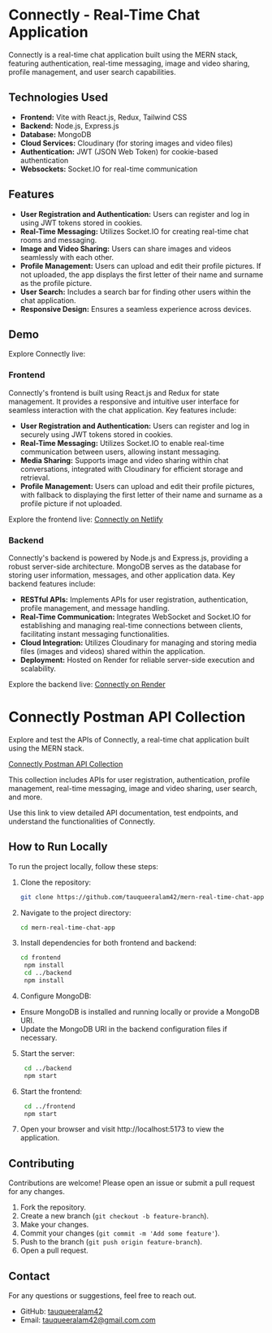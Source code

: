 # Connectly - Real-Time Chat Application

Connectly is a real-time chat application built using the MERN stack, featuring authentication, real-time messaging, image and video sharing, profile management, and user search capabilities.

## Technologies Used

- **Frontend:** Vite with React.js, Redux, Tailwind CSS
- **Backend:** Node.js, Express.js
- **Database:** MongoDB
- **Cloud Services:** Cloudinary (for storing images and video files)
- **Authentication:** JWT (JSON Web Token) for cookie-based authentication
- **Websockets:** Socket.IO for real-time communication

## Features

- **User Registration and Authentication:** Users can register and log in using JWT tokens stored in cookies.
- **Real-Time Messaging:** Utilizes Socket.IO for creating real-time chat rooms and messaging.
- **Image and Video Sharing:** Users can share images and videos seamlessly with each other.
- **Profile Management:** Users can upload and edit their profile pictures. If not uploaded, the app displays the first letter of their name and surname as the profile picture.
- **User Search:** Includes a search bar for finding other users within the chat application.
- **Responsive Design:** Ensures a seamless experience across devices.
  
## Demo

Explore Connectly live:

### Frontend

Connectly's frontend is built using React.js and Redux for state management. It provides a responsive and intuitive user interface for seamless interaction with the chat application. Key features include:

- **User Registration and Authentication:** Users can register and log in securely using JWT tokens stored in cookies.
- **Real-Time Messaging:** Utilizes Socket.IO to enable real-time communication between users, allowing instant messaging.
- **Media Sharing:** Supports image and video sharing within chat conversations, integrated with Cloudinary for efficient storage and retrieval.
- **Profile Management:** Users can upload and edit their profile pictures, with fallback to displaying the first letter of their name and surname as a profile picture if not uploaded.

Explore the frontend live: [Connectly on Netlify](https://tauqueer-connectly-chat-app.netlify.app/)

### Backend

Connectly's backend is powered by Node.js and Express.js, providing a robust server-side architecture. MongoDB serves as the database for storing user information, messages, and other application data. Key backend features include:

- **RESTful APIs:** Implements APIs for user registration, authentication, profile management, and message handling.
- **Real-Time Communication:** Integrates WebSocket and Socket.IO for establishing and managing real-time connections between clients, facilitating instant messaging functionalities.
- **Cloud Integration:** Utilizes Cloudinary for managing and storing media files (images and videos) shared within the application.
- **Deployment:** Hosted on Render for reliable server-side execution and scalability.

Explore the backend live: [Connectly on Render](https://mern-real-time-chat-app-ps9f.onrender.com)

# Connectly Postman API Collection

Explore and test the APIs of Connectly, a real-time chat application built using the MERN stack.

[Connectly Postman API Collection](https://documenter.getpostman.com/view/29969708/2sA3duGtJP)

This collection includes APIs for user registration, authentication, profile management, real-time messaging, image and video sharing, user search, and more.

Use this link to view detailed API documentation, test endpoints, and understand the functionalities of Connectly.


## How to Run Locally

To run the project locally, follow these steps:

1. Clone the repository:
   ```sh
   git clone https://github.com/tauqueeralam42/mern-real-time-chat-app.git
   ```
2. Navigate to the project directory:
   ```sh
   cd mern-real-time-chat-app
   ```
3. Install dependencies for both frontend and backend:
   ```sh
   cd frontend
    npm install
    cd ../backend
    npm install
    ```
4. Configure MongoDB:

- Ensure MongoDB is installed and running locally or provide a MongoDB URI.
- Update the MongoDB URI in the backend configuration files if necessary.

5. Start the server:
   ```sh
    cd ../backend
    npm start
   ```
6. Start the frontend:
   ```sh
    cd ../frontend
    npm start
   ```
7. Open your browser and visit http://localhost:5173 to view the application.

## Contributing

Contributions are welcome! Please open an issue or submit a pull request for any changes.

1. Fork the repository.
2. Create a new branch (`git checkout -b feature-branch`).
3. Make your changes.
4. Commit your changes (`git commit -m 'Add some feature'`).
5. Push to the branch (`git push origin feature-branch`).
6. Open a pull request.

## Contact

For any questions or suggestions, feel free to reach out.

- GitHub: [tauqueeralam42](https://github.com/tauqueeralam42)
- Email: tauqueeralam42@gmail.com.com
